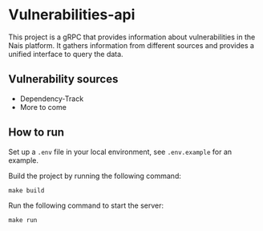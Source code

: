 # Vulnerabilities-api

This project is a gRPC that provides information about vulnerabilities in the Nais platform.
It gathers information from different sources and provides a unified interface to query the data.

## Vulnerability sources

- Dependency-Track
- More to come

## How to run

Set up a `.env` file in your local environment, see `.env.example` for an example.

Build the project by running the following command:

```shell
make build
```

Run the following command to start the server:

```shell
make run
```